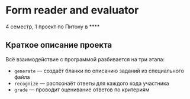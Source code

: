 # Form reader and evaluator 
4 семестр, 1 проект по Питону в ****

## Краткое описание проекта

Всё взаимодействие с программой разбивается на три этапа:
- `generate` &mdash; создаёт бланки по описанию заданий из специального файла
- `recognize` &mdash; распознаёт ответы для каждого кода участника
- `grade` &mdash; проводит оценивание ответов по критериям
  
<!-- [Пример.](https://github.com/NoblFriend/python_proj_1/blob/master/demo/exmaple_blank.png) -->

<!-- Для каждого тестирования создается отдельная папка где будет храниться вся нужная информация (описание заданий, сканы).
Программа запускаеться из корня этой папки. Здесь в планах располагать критерии и описание заданий сразу на бланках, чтобы развести генерацию бланков и проверку и не быть зависимым от потери данных.

## Структура проекта -->

